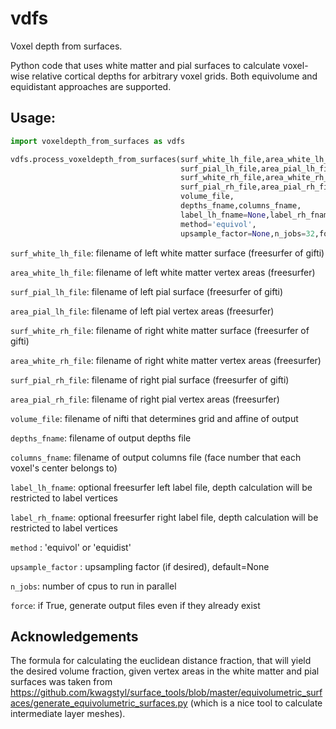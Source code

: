 # vdfs
Voxel depth from surfaces.

Python code that uses white matter and pial surfaces to calculate voxel-wise relative cortical depths for arbitrary voxel grids. Both equivolume and equidistant approaches are supported.

## Usage:

```python
import voxeldepth_from_surfaces as vdfs

vdfs.process_voxeldepth_from_surfaces(surf_white_lh_file,area_white_lh_file,
                                      surf_pial_lh_file,area_pial_lh_file,
                                      surf_white_rh_file,area_white_rh_file,
                                      surf_pial_rh_file,area_pial_rh_file,
                                      volume_file,
                                      depths_fname,columns_fname,
                                      label_lh_fname=None,label_rh_fname=None,
                                      method='equivol',
                                      upsample_factor=None,n_jobs=32,force=False)
```

`surf_white_lh_file`: filename of left white matter surface (freesurfer of gifti)

`area_white_lh_file`: filename of left white matter vertex areas (freesurfer)

`surf_pial_lh_file`: filename of left pial surface (freesurfer of gifti)

`area_pial_lh_file`: filename of left pial vertex areas (freesurfer)

`surf_white_rh_file`: filename of right white matter surface (freesurfer of gifti)

`area_white_rh_file`: filename of right white matter vertex areas (freesurfer)

`surf_pial_rh_file`: filename of right pial surface (freesurfer of gifti)

`area_pial_rh_file`: filename of right pial vertex areas (freesurfer)

`volume_file`: filename of nifti that determines grid and affine of output

`depths_fname`: filename of output depths file

`columns_fname`: filename of output columns file (face number that each voxel's center belongs to)

`label_lh_fname`: optional freesurfer left label file, depth calculation will be restricted to label vertices

`label_rh_fname`: optional freesurfer right label file, depth calculation will be restricted to label vertices

`method` : 'equivol' or 'equidist'

`upsample_factor` : upsampling factor (if desired), default=None

`n_jobs`: number of cpus to run in parallel

`force`: if True, generate output files even if they already exist

## Acknowledgements

The formula for calculating the euclidean distance fraction, that will yield the desired volume fraction, given vertex areas in the white matter and pial surfaces was taken from https://github.com/kwagstyl/surface_tools/blob/master/equivolumetric_surfaces/generate_equivolumetric_surfaces.py (which is a nice tool to calculate intermediate layer meshes).
